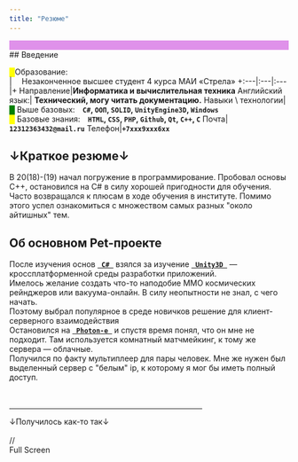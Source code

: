 ```yaml
---
title: "Резюме"
---
```

<div class="wrapper" style="background-color:#df91ea"> </div>
## Введение

<span style="color:yellow">█</span>Образование: <br> |  Незаконченное высшее студент 4 курса МАИ «Стрела»
+:---|:---|:---|+
Направление|**Информатика и вычислительная техника**
Английский язык:| **Технический, могу читать документацию.**
Навыки \ технологии|<span style="color:green">█</span> Выше базовых: **`C#`, `ООП`, `SOLID`, `UnityEngine3D`, `Windows`**<br><span style="color:yellow">█</span> Базовые знания: **`HTML`, `CSS`, `PHP`, `Github`, `Qt`, `C++`, `C`**
Почта| **`12312363432@mail.ru`**
Телефон|**`+7ххх9ххх6хх`**


## ↓Краткое резюме↓
В 20(18)-(19) начал погружение в программирование. Пробовал основы С++, остановился на C# в силу хорошей пригодности для обучения.
Часто возвращался к плюсам в ходе обучения в институте. Помимо этого успел ознакомиться с множеством самых разных "около айтишных" тем.
## Об основном Pet-проекте

После изучения основ
<a href="https://metanit.com/sharp/tutorial/" target="_blank">**` C# `**</a>
взялся за изучение 
<a href="https://docs.unity3d.com/ScriptReference/Serializable.html" target="_blank">**` Unity3D `**</a>
  — кроссплатформенной среды разработки приложений.<br>
Имелось желание создать что-то наподобие ММО космических рейнджеров или вакуума-онлайн. В силу неопытности не знал, с чего начать.<br>
Поэтому выбрал популярное в среде новичков решение для клиент-серверного взаимодействия<br>
Остановился на 
<a href="https://www.photonengine.com/" target="_blank">**` Photon-е `**</a>
и спустя время понял, что он мне не подходит. Там используется комнатный матчмейкинг, к тому же сервера — облачные.<br>
Получился по факту мультиплеер для пары человек. Мне же нужен был выделенный сервер с "белым" ip, к которому я мог бы иметь полный доступ.<br><br><br>
<hr width="69%" align="center">↓Получилось как-то так↓<br><br>

<div class="unity-desktop">
      <canvas id="unity-canvas" width=1280 height=720></canvas>
      <div id="unity-loading-bar">
        <div id="unity-logo"></div>
        <div id="unity-progress-bar-empty">
          <div id="unity-progress-bar-full"></div>
        </div>
      </div>
      <div id="unity-warning"> </div>
      <div id="unity-footer">
        //<div id="unity-webgl-logo"></div>
        <div id="unity-fullscreen-button"></div>
        <div id="unity-build-title">Full Screen</div>
      </div>
    </div>
    <script>
      var container = document.querySelector("#unity-container");
      var canvas = document.querySelector("#unity-canvas");
      var loadingBar = document.querySelector("#unity-loading-bar");
      var progressBarFull = document.querySelector("#unity-progress-bar-full");
      var fullscreenButton = document.querySelector("#unity-fullscreen-button");
      var warningBanner = document.querySelector("#unity-warning");

      // Shows a temporary message banner/ribbon for a few seconds, or
      // a permanent error message on top of the canvas if type=='error'.
      // If type=='warning', a yellow highlight color is used.
      // Modify or remove this function to customize the visually presented
      // way that non-critical warnings and error messages are presented to the
      // user.
      function unityShowBanner(msg, type) {
        function updateBannerVisibility() {
          warningBanner.style.display = warningBanner.children.length ? 'block' : 'none';
        }
        var div = document.createElement('div');
        div.innerHTML = msg;
        warningBanner.appendChild(div);
        if (type == 'error') div.style = 'background: red; padding: 10px;';
        else {
          if (type == 'warning') div.style = 'background: yellow; padding: 10px;';
          setTimeout(function() {
            warningBanner.removeChild(div);
            updateBannerVisibility();
          }, 5000);
        }
        updateBannerVisibility();
      }

      var buildUrl = "Build";
      var loaderUrl = buildUrl + "/kep0cuh.github.io.loader.js";
      var config = {
        dataUrl: buildUrl + "/kep0cuh.github.io.data",
        frameworkUrl: buildUrl + "/kep0cuh.github.io.framework.js",
        codeUrl: buildUrl + "/kep0cuh.github.io.wasm",
        streamingAssetsUrl: "StreamingAssets",
        companyName: "DefaultCompany",
        productName: "AnotherStarsSingle",
        productVersion: "1.0",
        showBanner: unityShowBanner,
      };

      // By default Unity keeps WebGL canvas render target size matched with
      // the DOM size of the canvas element (scaled by window.devicePixelRatio)
      // Set this to false if you want to decouple this synchronization from
      // happening inside the engine, and you would instead like to size up
      // the canvas DOM size and WebGL render target sizes yourself.
      // config.matchWebGLToCanvasSize = false;

      if (/iPhone|iPad|iPod|Android/i.test(navigator.userAgent)) {
        // Mobile device style: fill the whole browser client area with the game canvas:

        var meta = document.createElement('meta');
        meta.name = 'viewport';
        meta.content = 'width=device-width, height=device-height, initial-scale=1.0, user-scalable=no, shrink-to-fit=yes';
        document.getElementsByTagName('head')[0].appendChild(meta);
        container.className = "unity-mobile";

        // To lower canvas resolution on mobile devices to gain some
        // performance, uncomment the following line:
        // config.devicePixelRatio = 1;

        canvas.style.width = window.innerWidth + 'px';
        canvas.style.height = window.innerHeight + 'px';

        unityShowBanner('WebGL builds are not supported on mobile devices.');
      } else {
        // Desktop style: Render the game canvas in a window that can be maximized to fullscreen:

        canvas.style.width = "1280px";
        canvas.style.height = "720px";
      }

      loadingBar.style.display = "block";

      var script = document.createElement("script");
      script.src = loaderUrl;
      script.onload = () => {
        createUnityInstance(canvas, config, (progress) => {
          progressBarFull.style.width = 100 * progress + "%";
        }).then((unityInstance) => {
          loadingBar.style.display = "none";
          fullscreenButton.onclick = () => {
            unityInstance.SetFullscreen(1);
          };
        }).catch((message) => {
          alert(message);
        });
      };
      document.body.appendChild(script);
    </script>

<br><br>

<hr width="75%">В 2020 году находился в поисках решения,<br>
которое позволило бы мне сделать не мультиплеер, а реал-таймовую ММО.<br>
<br><br> Особое внимание уделял вопросам, касающимся архитектуры проектов. Поначалу пробовал на системе менеджеров.<br>В итоге остановился на MVC.<br>
К этому моменту времени уже было представление, что мне требуется: сервер на сокетах и клиент к нему. <br>

<br> Сделал простой консольный сервер, опираясь на уроки сайта
<a href="https://metanit.com/sharp/tutorial/" target="_blank">Metanit.</a><br>
                В частности ознакомился с темами:
<a href="https://metanit.com/sharp/net/4.3.php" target="_blank">протокол TCP</a> ,
<a href="https://metanit.com/sharp/net/5.1.php" target="_blank">протокол UDP</a> ,
<a href="https://metanit.com/sharp/net/3.2.php" target="_blank">клиент-серверное приложение на сокетах.</a><br><br>

<img src="/images/КлиентСервер.png"><br>Взаимодействие консольного сервера с консольным клиентом через сокеты.<hr width="65%"><br><br>
По роликам на youtube сделал это  дело многопоточным.<br>
Настроил его на работу в кодировке UTF-8.<br>
<br>В дальнейшем углублялся в тему сериализации данных,в ч.с. с JSON, конвертировал различные типы данных в байты.
<br>Дабы избежать ручной обработки векторов и кватернионов перенес консольный сервер на UnityEngine.<br>
<img src="/images/ЮнитиКлиентСервер.png"><br>Сервер на юнити.<hr width="65%"><br>
Пробовал событийно-ориентированный подход к программированию<br><br>
<img src="/images/События.png"><br>Событие спавна предметов.<hr width="65%"><br>
<hr width="65%">╔=====================================╗<br>╚=====================================╝
</f24px>
</div>

<div align="middle">
            <f24px><hr align="center" width="65%">
                <blue>↓Резюме↓</blue>
                <br><br>Привет!<br> Меня зовут Анатолий Стальнов.<br>
                Я увлекаюсь программированием еще со школы. Все началось со школьного
                <a href="https://yandex.ru/search/?text=КуМир" target="_blank">КуМир-а.</a><br><br>

                Впоследствии немного занимался изучением web-а, выкатывал простой одностраничник на бесплатном хостинге
                <a href="https://ru.000webhost.com/" target="_blank"> 000WebHost</a>.<br>
                Впоследствии на гитхабе скачивал исходники одной довольно интересной браузерной игры <a href="https://2moons.de/" target="_blank"> 2moons.de </a> де-факто xterium, сделанной в виде сайта.<br>
                Опять же размещал все это дело на хостинге. Пробовал копаться в них, немного изменяя баланс.<br>
                Столкнулся с трудностями понимания чужого кода, а также с ограничениями бесплатного тарифа и дальше дело не пошло.<br><br><hr align="center" width="55%">

                В 10 классе пробовал изучать основы С++, но ушел на C#. В 11 классе успел съездить на олимпиаду.<br><br>

                Летом 2019 года взялся за изучение <a href="https://docs.unity3d.com/ScriptReference/Serializable.html" target="_blank">Unity3D</a>  - кроссплатфомернного движка в связке c
                <a href="https://metanit.com/sharp/tutorial/" target="_blank">C# 8.0</a> <br>
                Хотел создать что-то наподобие ММО космических рейнджеров или вакуума-онлайн. В силу неопытности не знал, с чего начать.<br>
                Поэтому выбрал популярное в среде новичков решение для клиент-серверного взаимодействия<br>
                Остановился на <a href="https://www.photonengine.com/" target="_blank"> Photon-е</a> и понял, что он мне не подходит.
                Там используется комнатный матчмейкинг, к тому же сервера - облачные.<br> Получился по факту мультиплеер для пары человек. Мне же нужен был выделенный сервер, к которому я мог бы иметь полный доступ.<br><br><br>
                <hr width="69%">↓В августе 2019 отказался от дальнейшего развития этого проекта. (Билд 2019 года) ↓<br><br>

                <div id="unityContainer" style="width: 1280px; height: 720px; margin: auto"></div><br><br>

                <hr width="75%">С началом учебы осенью все отложил до 2020 года. В начале 2020 года находился в поисках решения,<br>
                которое позволило бы мне сделать не мультиплеер, а реал-таймовую ММО наподобие vacuumonline<br>
                <br><br> Также возникли вопросы, касающиеся архитектуры проектов. Поначалу остановился на самой простой системе менеджеров.<br>
                К 2022 году объединил её с  "примитивной" MVC, +добавил использование событий.<br>
                Незаметно прошел 2020, к 2021 году я уже имел представление, что мне требуется сделать: сервер на сокетах и клиент к нему. <br>

                <br> Весной-летом 2021 консольный сервер был готов, опираясь на уроки сайта
                <a href="https://metanit.com/sharp/tutorial/" target="_blank">Metanit.</a><br>
                В частности ознакомился с темами:
                <a href="https://metanit.com/sharp/net/4.3.php" target="_blank">протокол TCP</a> ,
                <a href="https://metanit.com/sharp/net/5.1.php" target="_blank">протокол UDP</a> ,
                <a href="https://metanit.com/sharp/net/3.2.php" target="_blank">клиент-серверное приложение на сокетах.</a><br><br>

                <img src="/images/КлиентСервер.png"><br>Взаимодействие консольного сервера с консольным клиентом через сокеты.<hr width="65%"><br><br>
                С помощью роликов на youtube сделал это  дело многопоточным.<br>
                Настроил его на работу в кодировке UTF-8.<br>
                Синхронизировал ввод клавиш на клиенте и обработку на сервере.<br>
                <br>Столкнувшись с трудностями ручной обработки векторов и кватернионов перенес консольный сервер на UnityEngine.<br>
                Уже легко далось сделать синхронизацию позиций при некритичном падении производительности.<br>
                добавил спавнеры NPC, предметов. Немного реализовал стрельбу.
                <br> Впоследствии посмотрел новшества C# 10 и платформфы .net 6. Перешел на visual studio 2022.<br>
                Отложил дальнейшую работу над проектом до зимы 2022 года, основные механики по факту сделал.<br>
                Стрельба, движение, спавн, чат, фундамент для системы инвентаря. <br><br>
                <img src="/images/ЮнитиКлиентСервер.png"><br>Сервер на юнити.<hr width="65%"><br>
                Организовал какую-никакую систему событий, опираясь на статьи Habr.<br>
                Она позволила мне создать гибкий контроль со стороны сервера над клиентами, чтобы данные в случае событий отключения\подключения клиента<br>
                было легче обрабатывать \ передавать.<br><br>
                <img src="/images/События.png"><br>Событие спавна предметов.<hr width="65%"><br>
                В заключение, хотелось бы отметить, что сейчас я снова начал смотреть в сторону web-разработки,<br>
                пробежался по php,html,css.<br> Это резюме как раз и сделано после этой пробежки.<br>

                <hr width="65%">╔=====================================╗<br>╚=====================================╝
            </f24px>
        </div>


Ссылки:	

- [Список дистрибутивов Linux (ru.wikipedia.org)](https://ru.wikipedia.org/wiki/%D0%A1%D0%BF%D0%B8%D1%81%D0%BE%D0%BA_%D0%B4%D0%B8%D1%81%D1%82%D1%80%D0%B8%D0%B1%D1%83%D1%82%D0%B8%D0%B2%D0%BE%D0%B2_Linux)
- [Версии Windows (ru.wikipedia.org)](https://ru.wikipedia.org/wiki/Windows#.D0.92.D0.B5.D1.80.D1.81.D0.B8.D0.B8)
- [Wikimedia Traffic Analysis Report - Operating Systems (stats.wikimedia.org)](https://stats.wikimedia.org/wikimedia/squids/SquidReportOperatingSystems.htm)
- [Android базируется на Linux, но что это значит? (rus-linux.net)](http://rus-linux.net/MyLDP/android/android-vs-linux.html)
- [Яндекс](https://ya.ru)
